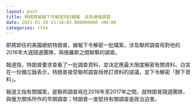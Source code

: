```yaml
---
layout: post
title: 特朗普據報下令解密FBI檔案　涉及通俄調查
date: 2021-01-20 15:18:03.000000000 +08:00
categories: rthk
---
```


即將卸任的美國總統特朗普，據報下令解密一批檔案，涉及聯邦調查局對他的2016年大選競選團隊，與俄羅斯之間聯繫的調查。

報道指，特朗普要求查看了一批調查資料，並決定應最大限度解密有關資料。白宮在一份備忘錄表示，特朗普接受聯邦調查局修訂資料的提議，並下令解密「餘下資料」。

報道又指有關檔案，是聯邦調查局在2016年至2017年之間，就特朗普競選團隊，與俄方關係所作的早期調查；特朗普一直堅持有關調查是政治迫害。
